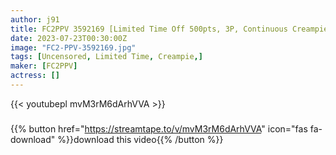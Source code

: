 ```yaml
---
author: j91
title: FC2PPV 3592169 [Limited Time Off 500pts, 3P, Continuous Creampie] Nasty Wife With A Brown And Well-Proportioned Human Bullet Body That Invites Men.
date: 2023-07-23T00:30:00Z
image: "FC2-PPV-3592169.jpg"
tags: [Uncensored, Limited Time, Creampie,]
maker: [FC2PPV]
actress: []
---
```



{{< youtubepl mvM3rM6dArhVVA >}}
###

{{% button href="https://streamtape.to/v/mvM3rM6dArhVVA" icon="fas fa-download" %}}download this video{{% /button %}}

